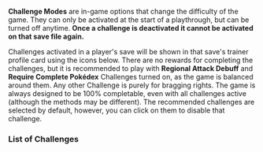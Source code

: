 **Challenge Modes** are in-game options that change the difficulty of the game. They can only be activated at the start of a playthrough, but can be turned off anytime. **Once a challenge is deactivated it cannot be activated on that save file again.**

Challenges activated in a player's save will be shown in that save's trainer profile card using the icons below. There are no rewards for completing the challenges, but it is recommended to play with **Regional Attack Debuff** and **Require Complete Pokédex** Challenges turned on, as the game is balanced around them. Any other Challenge is purely for bragging rights. The game is always designed to be 100% completable, even with all challenges active (although the methods may be different). The recommended challenges are selected by default, however, you can click on them to disable that challenge.


### List of Challenges